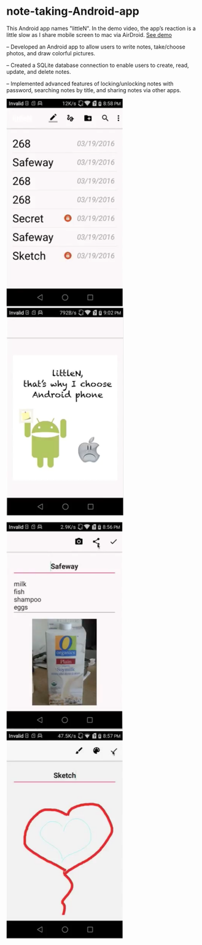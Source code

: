 # note-taking-Android-app

This Android app names "littleN". In the demo video, the app’s reaction is a little slow as I share mobile screen to mac via AirDroid. [See demo](https://youtu.be/Rdhleff6u9w)

– Developed an Android app to allow users to write notes, take/choose photos, and draw colorful pictures.

– Created a SQLite database connection to enable users to create, read, update, and delete notes.

– Implemented advanced features of locking/unlocking notes with password, searching notes by title, and sharing notes via other apps.


![list](list.png)
![about](about.png)

![note](note.png)
![sketch](sketch.png)

